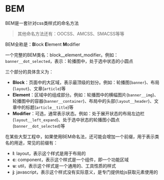 # BEM

BEM是一套针对css类样式的命名方法

> 其他命名方法还有：OOCSS、AMCSS、SMACSS等等

BEM全称是：**B**lock **E**lement **M**odifier

一个完整的BEM类名：block__element_modifier。例如：```banner__dot_selected```，表示：轮播图中，处于选中状态的小圆点

三个部分的具体含义为：

- **Block**：页面中的大区域，表示最顶级的划分。例如：轮播图(```banner```)、布局(```layout```)、文章(```article```)等
- **Element**：区域中的组成部分。例如：轮播图中的横幅图片(```banner__img```)、轮播图中的容器(```banner__container```)、布局中的头部(```layout__header```)、文章中的标题(```article__title```)等
- **Modifier**：可选，通常表示状态。例如：处于展开状态的布局左边栏(```layout__left_expand```)、处于选中状态的轮播图小圆点(```banner__dot_selected```)等

在某些大型工程中，如果使用BEM命名法，还可能会增加一个前缀，用于表示类名的用途，常见的前缀有：

- **l**: layout，表示这个样式是用于布局的
- **c**: component，表示这个样式是一个组件，即一个功能区域
- **u**: util，表示这个样式是一个通用的、工具性质的样式
- **j**: javascript，表示这个样式没有实际意义，是专门提供给js获取元素使用的

